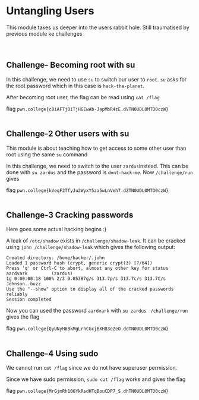 # Untangling Users
This module takes us deeper into the users rabbit hole. Still  traumatised by previous module ke challenges
<br><br><br>

## Challenge- Becoming root with su
In this challenge, we need to use `su` to switch our user to `root`. 
`su` asks for the root password which in this case is `hack-the-planet`. 

After becoming root user, the flag can be read using `cat /flag`

flag `pwn.college{c8iAFTjOiTjHGEwAb-JapMbR4zE.dVTN0UDL0MTO0czW}`
<br><br>

## Challenge-2 Other users with su
This module is about teaching how to get access to some other user than root using the same `su` command

In this challenge, we need to switch to the user `zardus`instead. 
This can be done with `su zardus` and the password is `dont-hack-me`. 
Now `/challenge/run` gives

flag `pwn.college{kVeqF2TfyJu2WyxY5za5wLnVeh7.dZTN0UDL0MTO0czW}`
<br><br>

## Challenge-3 Cracking passwords
Here goes some actual hacking begins :)

A leak of `/etc/shadow` exists in `/challenge/shadow-leak`. It can be cracked using `john /challenge/shadow-leak` which gives the following output:

    Created directory: /home/hacker/.john
    Loaded 1 password hash (crypt, generic crypt(3) [?/64])
    Press 'q' or Ctrl-C to abort, almost any other key for status
    aardvark         (zardus)
    1g 0:00:00:18 100% 2/3 0.05387g/s 313.7p/s 313.7c/s 313.7C/s Johnson..buzz
    Use the "--show" option to display all of the cracked passwords reliably
    Session completed

Now you can used the password `aardvark` with `su zardus`
` /challenge/run` gives the flag

flag `pwn.college{QyUNyH6BkMgLrhCGcjBXH83oZeO.ddTN0UDL0MTO0czW}`
<br><br>

## Challenge-4 Using sudo
We cannot run `cat /flag` since we do not have superuser permission.

Since we have sudo permission, `sudo cat /flag` works and gives the flag

flag `pwn.college{MrGjmRh106YkRsdHTqBouCDP7_S.dhTN0UDL0MTO0czW}`
<br><br>